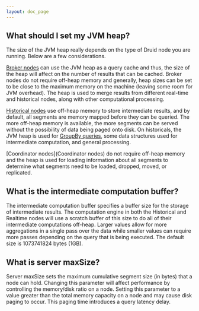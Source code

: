 ```yaml
---
layout: doc_page
---
```


## What should I set my JVM heap?
The size of the JVM heap really depends on the type of Druid node you are running. Below are a few considerations.

[Broker nodes](Broker.html) can use the JVM heap as a query cache and thus, the size of the heap will affect on the number of results that can be cached. Broker nodes do not require off-heap memory and generally, heap sizes can be set to be close to the maximum memory on the machine (leaving some room for JVM overhead). The heap is used to merge results from different real-time and historical nodes, along with other computational processing.

[Historical nodes](Historical.html) use off-heap memory to store intermediate results, and by default, all segments are memory mapped before they can be queried. The more off-heap memory is available, the more segments can be served without the possibility of data being paged onto disk. On historicals, the JVM heap is used for [GroupBy queries](GroupByQuery.html), some data structures used for intermediate computation, and general processing.

[Coordinator nodes](Coordinator nodes) do not require off-heap memory and the heap is used for loading information about all segments to determine what segments need to be loaded, dropped, moved, or replicated.

## What is the intermediate computation buffer?
The intermediate computation buffer specifies a buffer size for the storage of intermediate results. The computation engine in both the Historical and Realtime nodes will use a scratch buffer of this size to do all of their intermediate computations off-heap. Larger values allow for more aggregations in a single pass over the data while smaller values can require more passes depending on the query that is being executed. The default size is 1073741824 bytes (1GB).

## What is server maxSize?
Server maxSize sets the maximum cumulative segment size (in bytes) that a node can hold. Changing this parameter will affect performance by controlling the memory/disk ratio on a node. Setting this parameter to a value greater than the total memory capacity on a node and may cause disk paging to occur. This paging time introduces a query latency delay.
